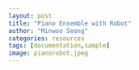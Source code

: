 ```yaml
---
layout: post
title: "Piano Ensemble with Robot"
author: "Minwoo Seong"
categories: resources
tags: [documentation,sample]
image: pianorobot.jpeg
---
```

